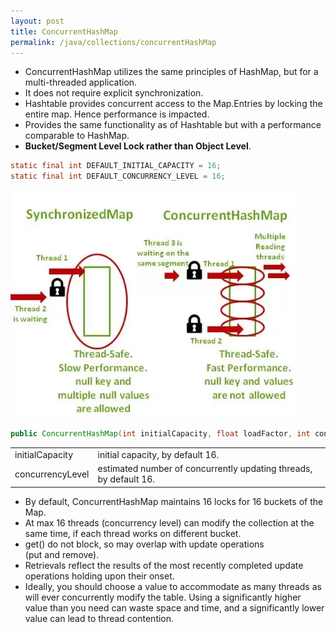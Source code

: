 ```yaml
---
layout: post
title: ConcurrentHashMap
permalink: /java/collections/concurrentHashMap
---
```


* ConcurrentHashMap utilizes the same principles of HashMap, but for a multi-threaded application. 
* It does not require explicit synchronization.
* Hashtable provides concurrent access to the Map.Entries by locking the entire map. Hence performance is impacted.
* Provides the same functionality as of Hashtable but with a performance comparable to HashMap.
* **Bucket/Segment Level Lock rather than Object Level**.

```java
static final int DEFAULT_INITIAL_CAPACITY = 16;
static final int DEFAULT_CONCURRENCY_LEVEL = 16;
```

![concurrent-hashmap](https://github.com/arpit04tripathi/files-cdn/raw/cdn/java/collections/concurrent-hashmap.png)

```java
public ConcurrentHashMap(int initialCapacity, float loadFactor, int concurrencyLevel)
```

|	|	|
|---|---|
|initialCapacity 	|initial capacity, by default 16.|
|concurrencyLevel	|estimated number of concurrently updating threads, by default 16.|

* By default, ConcurrentHashMap maintains 16 locks for 16 buckets of the Map. 
* At max 16 threads (concurrency level) can modify the collection at the same time, if each thread works on different bucket. 
* get() do not block, so may overlap with update operations (put and remove). 
* Retrievals reflect the results of the most recently completed update operations holding upon their onset. 
* Ideally, you should choose a value to accommodate as many threads as will ever concurrently modify the table. Using a significantly higher value than you need can waste space and time, and a significantly lower value can lead to thread contention.
